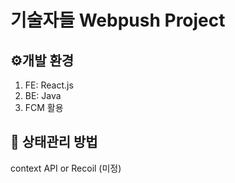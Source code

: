 # 기술자들 Webpush Project                                                                                                                                                                                                                                                                                                                               
## ⚙️개발 환경 
1. FE: React.js 
2. BE: Java
3. FCM 활용

## 🔧 상태관리 방법 
context API or Recoil (미정)

